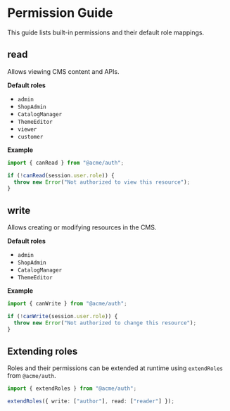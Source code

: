 # Permission Guide

This guide lists built-in permissions and their default role mappings.

## read
Allows viewing CMS content and APIs.

**Default roles**

- `admin`
- `ShopAdmin`
- `CatalogManager`
- `ThemeEditor`
- `viewer`
- `customer`

**Example**

```ts
import { canRead } from "@acme/auth";

if (!canRead(session.user.role)) {
  throw new Error("Not authorized to view this resource");
}
```

## write
Allows creating or modifying resources in the CMS.

**Default roles**

- `admin`
- `ShopAdmin`
- `CatalogManager`
- `ThemeEditor`

**Example**

```ts
import { canWrite } from "@acme/auth";

if (!canWrite(session.user.role)) {
  throw new Error("Not authorized to change this resource");
}
```

## Extending roles

Roles and their permissions can be extended at runtime using `extendRoles` from `@acme/auth`.

```ts
import { extendRoles } from "@acme/auth";

extendRoles({ write: ["author"], read: ["reader"] });
```
